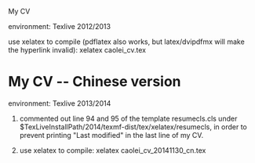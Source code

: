 My CV

environment:
Texlive 2012/2013

use xelatex to compile (pdflatex also works, but latex/dvipdfmx will make the hyperlink invalid):
xelatex caolei_cv.tex

# My CV -- Chinese version

environment:
Texlive 2013/2014

1. commented out line 94 and 95 of the template resumecls.cls under $TexLiveInstallPath/2014/texmf-dist/tex/xelatex/resumecls, in order to prevent printing "Last modified" in the last line of my CV.

2. use xelatex to compile:
xelatex caolei_cv_20141130_cn.tex 
